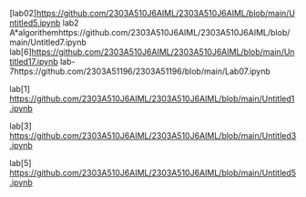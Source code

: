 [lab02]https://github.com/2303A510J6AIML/2303A510J6AIML/blob/main/Untitled5.ipynb
lab2 A*algorithemhttps://github.com/2303A510J6AIML/2303A510J6AIML/blob/main/Untitled7.ipynb
lab[6]https://github.com/2303A510J6AIML/2303A510J6AIML/blob/main/Untitled17.ipynb
lab-7https://github.com/2303A51196/2303A51196/blob/main/Lab07.ipynb

lab[1] https://github.com/2303A510J6AIML/2303A510J6AIML/blob/main/Untitled1.ipynb

lab[3]  https://github.com/2303A510J6AIML/2303A510J6AIML/blob/main/Untitled3.ipynb

lab[5] https://github.com/2303A510J6AIML/2303A510J6AIML/blob/main/Untitled5.ipynb
